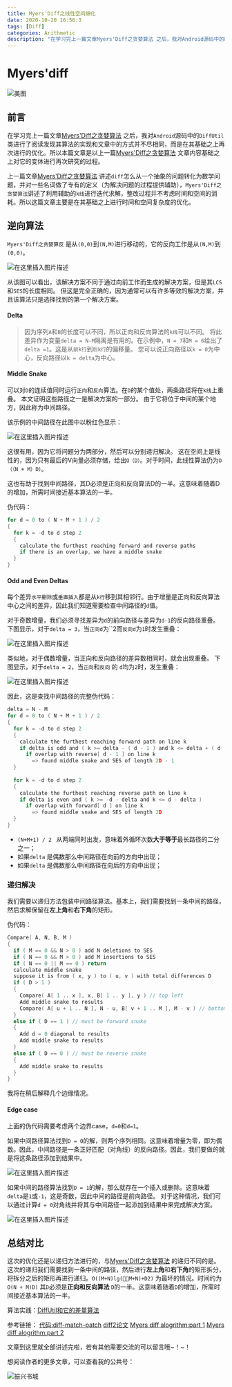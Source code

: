```yaml
---
title: Myers'Diff之线性空间细化
date: 2020-10-20 16:56:3
tags: [Diff]
categories: Arithmetic
description: "在学习完上一篇文章Myers'Diff之贪婪算法 之后，我对Android源码中的DiffUtil类进行了阅读发现其算法的实现和文章中的方式并不尽相同，而是在其基础之上再次进行的优化。所以本篇文章是以上一篇Myers'Diff之贪婪算法 文章内容基础之上对它的变体进行再次研究的过程。 "
---
```


# Myers'diff

![美图](https://img-blog.csdnimg.cn/20201012201130708.jpg?x-oss-process=image/watermark,type_ZmFuZ3poZW5naGVpdGk,shadow_10,text_aHR0cHM6Ly9ibG9nLmNzZG4ubmV0L3N0dmVuX2tpbmc=,size_16,color_FFFFFF,t_70#pic_center)


## 前言
在学习完上一篇文章[Myers'Diff之贪婪算法](https://dandanlove.blog.csdn.net/article/details/108979400) 之后，我对`Android`源码中的`DiffUtil`类进行了阅读发现其算法的实现和文章中的方式并不尽相同，而是在其基础之上再次进行的优化。所以本篇文章是以上一篇[Myers'Diff之贪婪算法](https://dandanlove.blog.csdn.net/article/details/108979400) 文章内容基础之上对它的变体进行再次研究的过程。

上一篇文章[Myers'Diff之贪婪算法](https://dandanlove.blog.csdn.net/article/details/108979400) 讲述`diff`怎么从一个抽象的问题转化为数学问题，并对一些名词做了专有的定义（为解决问题的过程提供辅助），`Myers'Diff之贪婪算法`讲述了利用辅助的`k线`进行迭代求解，整改过程并不考虑时间和空间的消耗。所以这篇文章主要是在其基础之上进行时间和空间复杂度的优化。
## 逆向算法
`Myers'Diff之贪婪算反` 是从`(0,0)`到`(N,M)`进行移动的，它的反向工作是从`(N,M)`到`(0,0)`。

![在这里插入图片描述](https://img-blog.csdnimg.cn/20201010143343944.png?x-oss-process=image/watermark,type_ZmFuZ3poZW5naGVpdGk,shadow_10,text_aHR0cHM6Ly9ibG9nLmNzZG4ubmV0L3N0dmVuX2tpbmc=,size_16,color_FFFFFF,t_70#pic_center)

从该图可以看出，该解决方案不同于通过向前工作而生成的解决方案，但是其`LCS`和`SES`的长度相同。 但这是完全正确的，因为通常可以有许多等效的解决方案，并且该算法只是选择找到的第一个解决方案。

#### Delta
> 因为序列`A`和`B`的长度可以不同，所以正向和反向算法的`k线`可以不同。 将此差异作为变量`delta = N-M`隔离是有用的。在示例中，`N = 7`和`M = 6`给出了`delta =1`。这是从`前k行`到`后k行`的偏移量。 您可以说正向路径以`k = 0`为中心，反向路径以`k = delta`为中心。

#### Middle Snake
可以对`D`的连续值同时运行`正向`和`反向`算法。在`D`的某个值处，两条路径将在`k线`上重叠。 本文证明这些路径之一是解决方案的一部分。 由于它将位于中间的某个地方，因此称为中间路径。

该示例的中间路径在此图中以粉红色显示：

![在这里插入图片描述](https://img-blog.csdnimg.cn/20201010150112608.png?x-oss-process=image/watermark,type_ZmFuZ3poZW5naGVpdGk,shadow_10,text_aHR0cHM6Ly9ibG9nLmNzZG4ubmV0L3N0dmVuX2tpbmc=,size_16,color_FFFFFF,t_70#pic_center)

这很有用，因为它将问题分为两部分，然后可以分别递归解决。
这在空间上是线性的，因为只有最后的V向量必须存储，给出`O（D）`。对于时间，此线性算法仍为`O（（N + M）D）`。

这也有助于找到中间路径，其D必须是正向和反向算法D的一半。这意味着随着D的增加，所需时间接近基本算法的一半。

伪代码：
```c
for d = 0 to ( N + M + 1 ) / 2
{
  for k = -d to d step 2
  {
    calculate the furthest reaching forward and reverse paths
    if there is an overlap, we have a middle snake
  }
}
```

#### Odd and Even Deltas
每个差异`水平删除`或`垂直插入`都是从`k行`移到其相邻行。由于增量是正向和反向算法中心之间的差异，因此我们知道需要检查中间路径的`d`值。

对于奇数增量，我们必须寻找差异为`d`的前向路径与差异为`d-1`的反向路径重叠。
下图显示，对于`delta = 3`，当`正向d`为``2而`反向d`为`1`时发生重叠：

![在这里插入图片描述](https://img-blog.csdnimg.cn/20201010150752794.png?x-oss-process=image/watermark,type_ZmFuZ3poZW5naGVpdGk,shadow_10,text_aHR0cHM6Ly9ibG9nLmNzZG4ubmV0L3N0dmVuX2tpbmc=,size_16,color_FFFFFF,t_70#pic_center)

类似地，对于偶数增量，当正向和反向路径的差异数相同时，就会出现重叠。
下图显示，对于`delta = 2`，当`正向`和`反向` 的 `d`均为`2`时，发生重叠：

![在这里插入图片描述](https://img-blog.csdnimg.cn/20201010150901753.png?x-oss-process=image/watermark,type_ZmFuZ3poZW5naGVpdGk,shadow_10,text_aHR0cHM6Ly9ibG9nLmNzZG4ubmV0L3N0dmVuX2tpbmc=,size_16,color_FFFFFF,t_70#pic_center)

因此，这是查找中间路径的完整伪代码：

```c
delta = N - M
for d = 0 to ( N + M + 1 ) / 2
{
  for k = -d to d step 2
  {
    calculate the furthest reaching forward path on line k
    if delta is odd and ( k >= delta - ( d - 1 ) and k <= delta + ( d - 1 ) )
      if overlap with reverse[ d - 1 ] on line k
        => found middle snake and SES of length 2D - 1
  }
  
  for k = -d to d step 2
  {
    calculate the furthest reaching reverse path on line k
    if delta is even and ( k >= -d - delta and k <= d - delta )
      if overlap with forward[ d ] on line k
        => found middle snake and SES of length 2D
  }
}
```

- `(N+M+1) / 2 ` 从两端同时出发，意味着外循环次数**大于等于**最长路径的二分之一；
- 如果`delta` 是偶数那么中间路径在向前的方向中出现；
- 如果`delta` 是偶数那么中间路径在向后的方向中出现；

### 递归解决

我们需要以递归方法包装中间路径算法。基本上，我们需要找到一条中间的路径，然后求解保留在**左上角**和**右下角**的矩形。

伪代码：

```c
Compare( A, N, B, M )
{
  if ( M == 0 && N > 0 ) add N deletions to SES
  if ( N == 0 && M > 0 ) add M insertions to SES
  if ( N == 0 || M == 0 ) return  
  calculate middle snake
  suppose it is from ( x, y ) to ( u, v ) with total differences D
  if ( D > 1 )
  {
    Compare( A[ 1 .. x ], x, B[ 1 .. y ], y ) // top left
    Add middle snake to results
    Compare( A[ u + 1 .. N ], N - u, B[ v + 1 .. M ], M - v ) // bottom right
  }
  else if ( D == 1 ) // must be forward snake
  {
    Add d = 0 diagonal to results
    Add middle snake to results
  }
  else if ( D == 0 ) // must be reverse snake
  {
    Add middle snake to results
  }
}
```

我将在稍后解释几个边缘情况。


#### Edge case
上面的伪代码需要考虑两个边界case，`d=0`和`d=1`。

如果中间路径算法找到`D = 0`的解，则两个序列相同。这意味着增量为零，即为偶数。因此，中间路径是一条正好匹配（对角线）的反向路径。因此，我们要做的就是将这条路径添加到结果中。

![在这里插入图片描述](https://img-blog.csdnimg.cn/20201010155143841.png?x-oss-process=image/watermark,type_ZmFuZ3poZW5naGVpdGk,shadow_10,text_aHR0cHM6Ly9ibG9nLmNzZG4ubmV0L3N0dmVuX2tpbmc=,size_16,color_FFFFFF,t_70#pic_center)

如果中间的路径算法找到`D = 1`的解，那么就存在一个插入或删除。这意味着`delta`是`1`或`-1`，这是奇数，因此中间的路径是前向路径。 对于这种情况，我们可以通过计算`d = 0`对角线并将其与中间路径一起添加到结果中来完成解决方案。

![在这里插入图片描述](https://img-blog.csdnimg.cn/20201010155245225.png?x-oss-process=image/watermark,type_ZmFuZ3poZW5naGVpdGk,shadow_10,text_aHR0cHM6Ly9ibG9nLmNzZG4ubmV0L3N0dmVuX2tpbmc=,size_16,color_FFFFFF,t_70#pic_center)

## 总结对比
这次的优化还是以递归方法进行的，与[Myers'Diff之贪婪算法](https://dandanlove.blog.csdn.net/article/details/108979400) 的递归不同的是。这次的递归我们需要找到一条中间的路径，然后进行**左上角**和**右下角**的矩形拆分，将拆分之后的矩形再进行递归。`O((M+N)lg(􏰎􏰏M+N)+D2)` 为最坏的情况。时间约为 `O(N + M)D)` 其`D`必须是**正向和反向算法** `D`的一半。这意味着随着`D`的增加，所需时间接近基本算法的一半。

算法实践：[DiffUtil和它的差量算法](https://dandanlove.blog.csdn.net/article/details/109123553)

参考链接：
[代码:diff-match-patch](https://github.com/google/diff-match-patch)
[diff2论文](http://xmailserver.org/diff2.pdf)
[Myers diff alogrithm:part 1](https://www.codeproject.com/Articles/42279/Investigating-Myers-diff-algorithm-Part-1-of-2)
[Myers diff alogrithm:part 2](https://www.codeproject.com/Articles/42280/Investigating-Myers-Diff-Algorithm-Part-2-of-2)

文章到这里就全部讲述完啦，若有其他需要交流的可以留言哦~！~！

想阅读作者的更多文章，可以查看我的公共号：

![振兴书城](https://imgconvert.csdnimg.cn/aHR0cDovL3VwbG9hZC1pbWFnZXMuamlhbnNodS5pby91cGxvYWRfaW1hZ2VzLzEzMTk4NzktNjEyYzRjNjZkNDBjZTg1NS5qcGc?x-oss-process=image/format,png#pic_center)